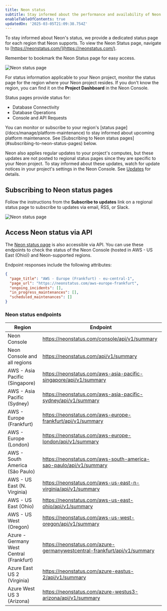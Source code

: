 ```yaml
---
title: Neon status
subtitle: Stay informed about the performance and availability of Neon
enableTableOfContents: true
updatedOn: '2025-03-05T21:09:38.754Z'
---
```


To stay informed about Neon's status, we provide a dedicated status page for each region that Neon supports. To view the Neon Status page, navigate to [https://neonstatus.com/](https://neonstatus.com/).

Remember to bookmark the Neon Status page for easy access.

![Neon status page](/docs/introduction/neon_status_page.png)

For status information applicable to your Neon project, monitor the status page for the region where your Neon project resides. If you don't know the region, you can find it on the **Project Dashboard** in the Neon Console.

Status pages provide status for:

- Database Connectivity
- Database Operations
- Console and API Requests

<Admonition type="note" title="platform maintenance notices">
You can monitor or subscribe to your region's [status page](/docs/manage/platform-maintenance) to stay informed about upcoming platform maintenance. See [Subscribing to Neon status pages](#subscribing-to-neon-status-pages) below.

Neon also applies regular updates to your project's computes, but these updates are not posted to regional status pages since they are specific to your Neon project. To stay informed about these updates, watch for update notices in your project's settings in the Neon Console. See [Updates](/docs/manage/updates) for details.
</Admonition>

## Subscribing to Neon status pages

Follow the instructions from the **Subscribe to updates** link on a regional status page to subscribe to updates via email, RSS, or Slack.

![Neon status page](/docs/introduction/neon_status_subscribe.png)

## Access Neon status via API

The [Neon status page](https://neonstatus.com) is also accessible via API. You can use these endpoints to check the status of the Neon Console (hosted in AWS - US East (Ohio)) and Neon-supported regions.

Endpoint responses include the following attributes:

```json
{
  "page_title": "AWS - Europe (Frankfurt) - eu-central-1",
  "page_url": "https://neonstatus.com/aws-europe-frankfurt",
  "ongoing_incidents": [],
  "in_progress_maintenances": [],
  "scheduled_maintenances": []
}
```

### Neon status endpoints

| Region                                   | Endpoint                                                                 |
| ---------------------------------------- | ------------------------------------------------------------------------ |
| Neon Console                             | https://neonstatus.com/console/api/v1/summary                            |
| Neon Console and all regions             | https://neonstatus.com/api/v1/summary                                    |
| AWS - Asia Pacific (Singapore)           | https://neonstatus.com/aws-asia-pacific-singapore/api/v1/summary         |
| AWS - Asia Pacific (Sydney)              | https://neonstatus.com/aws-asia-pacific-sydney/api/v1/summary            |
| AWS - Europe (Frankfurt)                 | https://neonstatus.com/aws-europe-frankfurt/api/v1/summary               |
| AWS - Europe (London)                    | https://neonstatus.com/aws-europe-london/api/v1/summary                  |
| AWS - South America (São Paulo)          | https://neonstatus.com/aws-south-america-sao-paulo/api/v1/summary        |
| AWS - US East (N. Virginia)              | https://neonstatus.com/aws-us-east-n-virginia/api/v1/summary             |
| AWS - US East (Ohio)                     | https://neonstatus.com/aws-us-east-ohio/api/v1/summary                   |
| AWS - US West (Oregon)                   | https://neonstatus.com/aws-us-west-oregon/api/v1/summary                 |
| Azure - Germany West Central (Frankfurt) | https://neonstatus.com/azure-germanywestcentral-frankfurt/api/v1/summary |
| Azure East US 2 (Virginia)               | https://neonstatus.com/azure-eastus-2/api/v1/summary                     |
| Azure West US 3 (Arizona)                | https://neonstatus.com/azure-westus3-arizona/api/v1/summary              |

<NeedHelp/>
